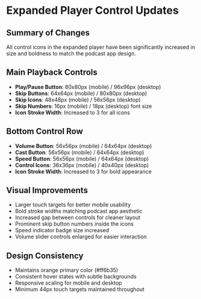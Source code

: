 # Expanded Player Control Updates

## Summary of Changes
All control icons in the expanded player have been significantly increased in size and boldness to match the podcast app design.

## Main Playback Controls
- **Play/Pause Button**: 80x80px (mobile) / 96x96px (desktop)
- **Skip Buttons**: 64x64px (mobile) / 80x80px (desktop)
- **Skip Icons**: 48x48px (mobile) / 56x56px (desktop)
- **Skip Numbers**: 16px (mobile) / 18px (desktop) font size
- **Icon Stroke Width**: Increased to 3 for all icons

## Bottom Control Row
- **Volume Button**: 56x56px (mobile) / 64x64px (desktop)
- **Cast Button**: 56x56px (mobile) / 64x64px (desktop)  
- **Speed Button**: 56x56px (mobile) / 64x64px (desktop)
- **Control Icons**: 36x36px (mobile) / 40x40px (desktop)
- **Icon Stroke Width**: Increased to 3 for bold appearance

## Visual Improvements
- Larger touch targets for better mobile usability
- Bold stroke widths matching podcast app aesthetic
- Increased gap between controls for cleaner layout
- Prominent skip button numbers inside the icons
- Speed indicator badge size increased
- Volume slider controls enlarged for easier interaction

## Design Consistency
- Maintains orange primary color (#ff6b35)
- Consistent hover states with subtle backgrounds
- Responsive scaling for mobile and desktop
- Minimum 44px touch targets maintained throughout